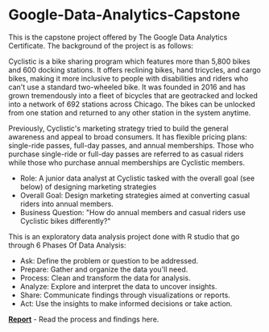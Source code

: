# Google-Data-Analytics-Capstone

This is the capstone project offered by The Google Data Analytics Certificate. The background of the project is as follows:

Cyclistic is a bike sharing program which features more than 5,800 bikes and 600 docking stations. It offers reclining bikes, hand tricycles, and cargo bikes, making it more inclusive to people with disabilities and riders who can't use a standard two-wheeled bike. It was founded in 2016 and has grown tremendously into a fleet of bicycles that are geotracked and locked into a network of 692 stations across Chicago. The bikes can be unlocked from one station and returned to any other station in the system anytime. 

Previously, Cyclistic's marketing strategy tried to build the general awareness and appeal to broad consumers. It has flexible pricing plans: single-ride passes, full-day passes, and annual memberships. Those who purchase single-ride or full-day passes are referred to as casual riders while those who purchase annual memberships are Cyclistic members. 

* Role: A junior data analyst at Cyclistic tasked with the overall goal (see below) of designing marketing strategies 
* Overall Goal: Design marketing strategies aimed at converting casual riders into annual members.
* Business Question: "How do annual members and casual riders use Cyclistic bikes differently?"

This is an exploratory data analysis project done with R studio that go through 6 Phases Of Data Analysis:

* Ask: Define the problem or question to be addressed.
* Prepare: Gather and organize the data you'll need.
* Process: Clean and transform the data for analysis.
* Analyze: Explore and interpret the data to uncover insights.
* Share: Communicate findings through visualizations or reports.
* Act: Use the insights to make informed decisions or take action.

**[Report](https://docs.google.com/document/d/1S-dYJ7hYh40LVobo0xyGTe5kXdSXSUkaszwFagT8i1U/edit?usp=sharing)** - Read the process and findings here.
